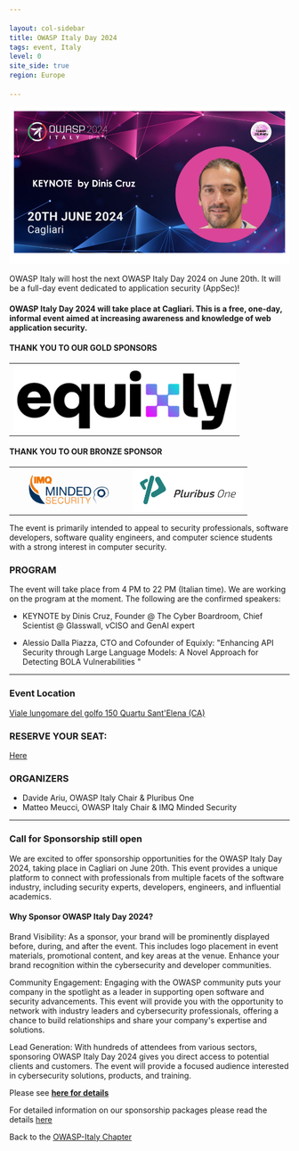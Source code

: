 ```yaml
---

layout: col-sidebar
title: OWASP Italy Day 2024
tags: event, Italy
level: 0
site_side: true
region: Europe

---
```

<img src="https://github.com/OWASP/www-chapter-italy/blob/master/assets/images/OWASPIT2024Top.png?raw=true"/>  

OWASP Italy will host the next OWASP Italy Day 2024 on June 20th. It will be a full-day event dedicated to application security (AppSec)!

#### OWASP Italy Day 2024 will take place at Cagliari. This is a free, one-day, informal event aimed at increasing awareness and knowledge of web application security.

#### THANK YOU TO OUR GOLD SPONSORS
<table cellpadding="1" cellspacing="0" border="0">
<tr>
<td>

 <img src="https://github.com/OWASP/www-chapter-italy/blob/6a0b673a7f5bc1ea0614546168f9f06533ef50dc/assets/images/Equixly%20Logo.png?raw=true" width=400/> 
 </td>
  </tr>
</table>

#### THANK YOU TO OUR BRONZE SPONSOR
<table cellpadding="1" cellspacing="0" border="0" colour="0">
<tr>
<td>
 <img src="https://github.com/OWASP/www-chapter-italy/blob/60e5514c2d01de8c2c8e172c86b479a8919949c0/assets/images/IMQ%20Minded%20Security.jpg?raw=true" width=200/> 
 </td>
  <td>
 <img src="https://github.com/OWASP/www-chapter-italy/blob/38e48f144a3754ef0f5af57bd6214a1bc3b46987/assets/images/PluribusLogo.png?raw=true" width=200/> 
 </td>
  </tr>
</table>

The event is primarily intended to appeal to security professionals, software developers, software quality engineers, and computer science students with a strong interest in computer security. 

### PROGRAM

The event will take place from 4 PM to 22 PM (Italian time). We are working on the program at the moment. The following are the confirmed speakers:

- KEYNOTE by Dinis Cruz, Founder @ The Cyber Boardroom, Chief Scientist @ Glasswall, vCISO and GenAI expert

- Alessio Dalla Piazza, CTO and Cofounder of Equixly: "Enhancing API Security through Large Language Models: A Novel Approach for Detecting BOLA Vulnerabilities "



---



### Event Location
[Viale lungomare del golfo 150 Quartu Sant'Elena (CA)](https://www.frontemaresardinia.com)

### RESERVE YOUR SEAT:
[Here](https://clicqui.net/2Lst5)

### ORGANIZERS
- Davide Ariu, OWASP Italy Chair & Pluribus One
- Matteo Meucci, OWASP Italy Chair & IMQ Minded Security

---

### Call for Sponsorship still open

We are excited to offer sponsorship opportunities for the OWASP Italy Day 2024, taking place in Cagliari on June 20th. This event provides a unique platform to connect with professionals from multiple facets of the software industry, including security experts, developers, engineers, and influential academics.

#### Why Sponsor OWASP Italy Day 2024?
Brand Visibility: As a sponsor, your brand will be prominently displayed before, during, and after the event. This includes logo placement in event materials, promotional content, and key areas at the venue. Enhance your brand recognition within the cybersecurity and developer communities.

Community Engagement: Engaging with the OWASP community puts your company in the spotlight as a leader in supporting open software and security advancements. This event will provide you with the opportunity to network with industry leaders and cybersecurity professionals, offering a chance to build relationships and share your company's expertise and solutions.

Lead Generation: With hundreds of attendees from various sectors, sponsoring OWASP Italy Day 2024 gives you direct access to potential clients and customers. The event will provide a focused audience interested in cybersecurity solutions, products, and training.

Please see [**here for details**](https://owasp.org/www-chapter-italy/assets/images/2024%20OWASP%20Italy%20Day%20Sponsorship.pptx.pdf)

For detailed information on our sponsorship packages please read the details [here](https://owasp.org/www-chapter-italy/events/OWASPIt24SponsorKit)



Back to the [OWASP-Italy Chapter](https://owasp.org/www-chapter-italy)
